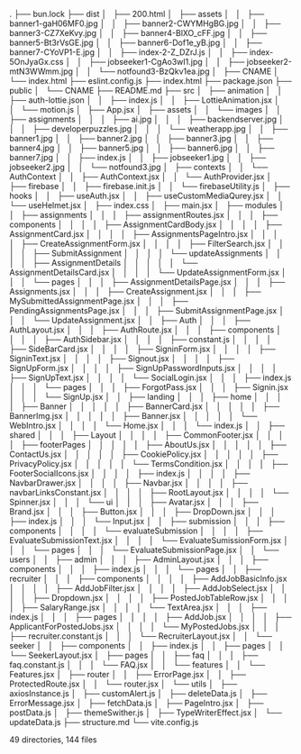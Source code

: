 .
├── bun.lock
├── dist
│   ├── 200.html
│   ├── assets
│   │   ├── banner1-gaH06MF0.jpg
│   │   ├── banner2-CWYMHgBG.jpg
│   │   ├── banner3-CZ7XeKvy.jpg
│   │   ├── banner4-BlXO_cFF.jpg
│   │   ├── banner5-Bt3rVsGE.jpg
│   │   ├── banner6-Dof1e_yB.jpg
│   │   ├── banner7-CYoVP1-E.jpg
│   │   ├── index-2-Z_DZrJ.js
│   │   ├── index-5OnJyaGx.css
│   │   ├── jobseeker1-CgAo3wI1.jpg
│   │   ├── jobseeker2-mtN3WWmm.jpg
│   │   └── notfound3-BzQkv1ea.jpg
│   ├── CNAME
│   └── index.html
├── eslint.config.js
├── index.html
├── package.json
├── public
│   └── CNAME
├── README.md
├── src
│   ├── animation
│   │   ├── auth-lottie.json
│   │   ├── index.js
│   │   ├── LottieAnimation.jsx
│   │   └── motion.js
│   ├── App.jsx
│   ├── assets
│   │   └── images
│   │       ├── assignments
│   │       │   ├── ai.jpg
│   │       │   ├── backendserver.jpg
│   │       │   ├── developerpuzzles.jpg
│   │       │   └── weatherapp.jpg
│   │       ├── banner1.jpg
│   │       ├── banner2.jpg
│   │       ├── banner3.jpg
│   │       ├── banner4.jpg
│   │       ├── banner5.jpg
│   │       ├── banner6.jpg
│   │       ├── banner7.jpg
│   │       ├── index.js
│   │       ├── jobseeker1.jpg
│   │       ├── jobseeker2.jpg
│   │       └── notfound3.jpg
│   ├── contexts
│   │   └── AuthContext
│   │       ├── AuthContext.jsx
│   │       └── AuthProvider.jsx
│   ├── firebase
│   │   ├── firebase.init.js
│   │   └── firebaseUtility.js
│   ├── hooks
│   │   ├── useAuth.jsx
│   │   ├── useCustomMediaQurey.jsx
│   │   └── useHelmet.jsx
│   ├── index.css
│   ├── main.jsx
│   ├── modules
│   │   ├── assignments
│   │   │   ├── assignmentRoutes.jsx
│   │   │   ├── components
│   │   │   │   ├── AssignmentCardBody.jsx
│   │   │   │   ├── AssignmentCard.jsx
│   │   │   │   ├── AssignmentsPageIntro.jsx
│   │   │   │   ├── CreateAssignmentForm.jsx
│   │   │   │   ├── FilterSearch.jsx
│   │   │   │   ├── SubmitAssignment
│   │   │   │   └── updateAssignments
│   │   │   │       ├── AssignmentDetails
│   │   │   │       │   └── AssignmentDetailsCard.jsx
│   │   │   │       └── UpdateAssignmentForm.jsx
│   │   │   └── pages
│   │   │       ├── AssignmentDetailsPage.jsx
│   │   │       ├── Assignments.jsx
│   │   │       ├── CreateAssignment.jsx
│   │   │       ├── MySubmittedAssignmentPage.jsx
│   │   │       ├── PendingAssignmentsPage.jsx
│   │   │       ├── SubmitAssignmentPage.jsx
│   │   │       └── UpdateAssignment.jsx
│   │   ├── Auth
│   │   │   ├── AuthLayout.jsx
│   │   │   ├── AuthRoute.jsx
│   │   │   ├── components
│   │   │   │   ├── AuthSidebar.jsx
│   │   │   │   ├── constant.js
│   │   │   │   ├── SideBarCard.jsx
│   │   │   │   ├── SigninForm.jsx
│   │   │   │   ├── SigninText.jsx
│   │   │   │   ├── Signout.jsx
│   │   │   │   ├── SignUpForm.jsx
│   │   │   │   ├── SignUpPasswordInputs.jsx
│   │   │   │   ├── SignUpText.jsx
│   │   │   │   └── SocialLogin.jsx
│   │   │   ├── index.js
│   │   │   └── pages
│   │   │       ├── ForgotPass.jsx
│   │   │       ├── Signin.jsx
│   │   │       └── SignUp.jsx
│   │   ├── landing
│   │   │   ├── home
│   │   │   │   ├── Banner
│   │   │   │   │   ├── BannerCard.jsx
│   │   │   │   │   ├── BannerImg.jsx
│   │   │   │   │   ├── Banner.jsx
│   │   │   │   │   └── WebIntro.jsx
│   │   │   │   └── Home.jsx
│   │   │   └── index.js
│   │   ├── shared
│   │   │   ├── Layout
│   │   │   │   ├── CommonFooter.jsx
│   │   │   │   ├── footerPages
│   │   │   │   │   ├── AboutUs.jsx
│   │   │   │   │   ├── ContactUs.jsx
│   │   │   │   │   ├── CookiePolicy.jsx
│   │   │   │   │   ├── PrivacyPolicy.jsx
│   │   │   │   │   └── TermsCondition.jsx
│   │   │   │   ├── FooterSocialIcons.jsx
│   │   │   │   ├── index.js
│   │   │   │   ├── NavbarDrawer.jsx
│   │   │   │   ├── Navbar.jsx
│   │   │   │   ├── navbarLinksConstant.jsx
│   │   │   │   ├── RootLayout.jsx
│   │   │   │   └── Spinner.jsx
│   │   │   └── ui
│   │   │       ├── Avatar.jsx
│   │   │       ├── Brand.jsx
│   │   │       ├── Button.jsx
│   │   │       ├── DropDown.jsx
│   │   │       ├── index.js
│   │   │       └── Input.jsx
│   │   ├── submission
│   │   │   ├── components
│   │   │   │   └── evaluateSubmission
│   │   │   │       ├── EvaluateSubmissionText.jsx
│   │   │   │       └── EvaluateSumissionForm.jsx
│   │   │   └── pages
│   │   │       └── EvaluateSubmissionPage.jsx
│   │   └── users
│   │       ├── admin
│   │       │   ├── AdminLayout.jsx
│   │       │   ├── components
│   │       │   ├── index.js
│   │       │   └── pages
│   │       ├── recruiter
│   │       │   ├── components
│   │       │   │   ├── AddJobBasicInfo.jsx
│   │       │   │   ├── AddJobFilter.jsx
│   │       │   │   ├── AddJobSelect.jsx
│   │       │   │   ├── Dropdown.jsx
│   │       │   │   ├── PostedJobTableRow.jsx
│   │       │   │   ├── SalaryRange.jsx
│   │       │   │   └── TextArea.jsx
│   │       │   ├── index.js
│   │       │   ├── pages
│   │       │   │   ├── AddJob.jsx
│   │       │   │   ├── ApplicantForPostedJobs.jsx
│   │       │   │   └── MyPostedJobs.jsx
│   │       │   ├── recruiter.constant.js
│   │       │   └── RecruiterLayout.jsx
│   │       └── seeker
│   │           ├── components
│   │           ├── index.js
│   │           ├── pages
│   │           └── SeekerLayout.jsx
│   ├── pages
│   │   ├── faq
│   │   │   ├── faq.constant.js
│   │   │   └── FAQ.jsx
│   │   └── features
│   │       └── Features.jsx
│   ├── router
│   │   ├── ErrorPage.jsx
│   │   ├── ProtectedRoute.jsx
│   │   └── router.jsx
│   └── utils
│       ├── axiosInstance.js
│       ├── customAlert.js
│       ├── deleteData.js
│       ├── ErrorMessage.jsx
│       ├── fetchData.js
│       ├── PageIntro.jsx
│       ├── postData.js
│       ├── themeSwither.js
│       ├── TypeWriterEffect.jsx
│       └── updateData.js
├── structure.md
└── vite.config.js

49 directories, 144 files
